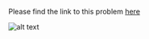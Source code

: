 Please find the link to this problem [here](https://www.hackerrank.com/challenges/array-left-rotation/problem)

![alt text](https://raw.githubusercontent.com/EdwinKato/HackerRankSolutions/task/master/Problems/leftRotation.png)
